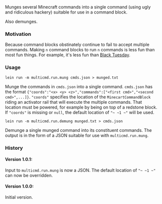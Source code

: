 Munges several Minecraft commands into a single command (using ugly and ridiculous hackery) suitable for use in a command block.

Also demunges.

### Motivation

Because command blocks obstinately continue to fail to accept multiple commands. Making `n` command blocks to run `n` commands is less fun than most fun things. For example, it's less fun than [Black Tuesday](http://www.thebruery.com/beer/black-tuesday/).

### Usage

`lein run -m multicmd.run.mung cmds.json > munged.txt`

Munge the commands in `cmds.json` into a single command. `cmds.json` has the format `{"coords":"<x> <y> <z>","commands":["<first cmd>","<second cmd>",...]}`. `"coords"` specifies the location of the `MinecartCommandBlock` riding an activator rail that will execute the multiple commands. That location must be powered, for example by being on top of a redstone block. If `"coords"` is missing or `null`, the default location of `"~ ~1 ~"` will be used. 

`lein run -m multicmd.run.demung munged.txt > cmds.json`

Demunge a single munged command into its constituent commands. The output is in the form of a JSON suitable for use with `multicmd.run.mung`.


### History

#### Version 1.0.1:

Input to `multicmd.run.mung` is now a JSON. The default location of `"~ ~1 ~"` can now be overridden.

#### Version 1.0.0:

Initial version.

